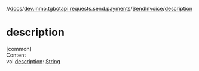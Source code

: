 //[docs](../../../index.md)/[dev.inmo.tgbotapi.requests.send.payments](../index.md)/[SendInvoice](index.md)/[description](description.md)



# description  
[common]  
Content  
val [description](description.md): [String](https://kotlinlang.org/api/latest/jvm/stdlib/kotlin/-string/index.html)  



